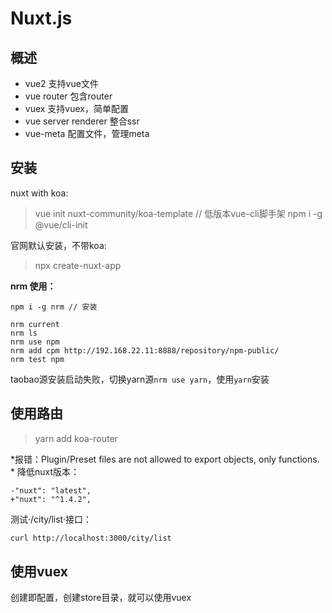 # Nuxt.js

## 概述
- vue2 支持vue文件
- vue router 包含router
- vuex 支持vuex，简单配置
- vue server renderer 整合ssr
- vue-meta 配置文件，管理meta

## 安装

nuxt with koa:
> vue init nuxt-community/koa-template <project-name> // 低版本vue-cli脚手架 npm i -g @vue/cli-init

官网默认安装，不带koa:
> npx create-nuxt-app <project-name>

**nrm 使用：**
```
npm i -g nrm // 安装

nrm current
nrm ls
nrm use npm
nrm add cpm http://192.168.22.11:8888/repository/npm-public/
nrm test npm
```

taobao源安装启动失败，切换yarn源`nrm use yarn`，使用`yarn`安装

## 使用路由

> yarn add koa-router

*报错：Plugin/Preset files are not allowed to export objects, only functions. *
降低nuxt版本：
```
-"nuxt": "latest",
+"nuxt": "^1.4.2",
```

测试·/city/list·接口：
```bash
curl http://localhost:3000/city/list
```

## 使用vuex
创建即配置，创建store目录，就可以使用vuex

